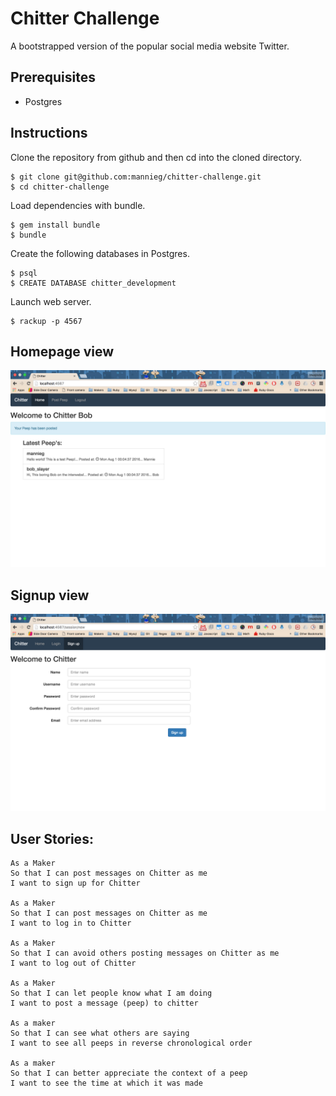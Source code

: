 Chitter Challenge
=================

A bootstrapped version of the popular social media website Twitter.

## Prerequisites
* Postgres

## Instructions
Clone the repository from github and then cd into the cloned directory.
```
$ git clone git@github.com:mannieg/chitter-challenge.git
$ cd chitter-challenge
```
Load dependencies with bundle.
```
$ gem install bundle
$ bundle
```
Create the following databases in Postgres.
```
$ psql
$ CREATE DATABASE chitter_development
```
Launch web server.
```
$ rackup -p 4567
```

## Homepage view
![ScreenShot](screenshots/peeps.png)

## Signup view
![ScreenShot](screenshots/signup.png)


User Stories:
-------

```
As a Maker
So that I can post messages on Chitter as me
I want to sign up for Chitter

As a Maker
So that I can post messages on Chitter as me
I want to log in to Chitter

As a Maker
So that I can avoid others posting messages on Chitter as me
I want to log out of Chitter

As a Maker
So that I can let people know what I am doing  
I want to post a message (peep) to chitter

As a maker
So that I can see what others are saying  
I want to see all peeps in reverse chronological order

As a maker
So that I can better appreciate the context of a peep
I want to see the time at which it was made
```
